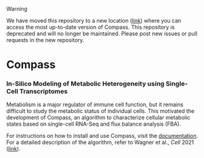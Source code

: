 > [!WARNING]
> We have moved this repository to a new location ([link](https://github.com/wagnerlab-berkeley/Compass)) where you can access the most up-to-date version of Compass. This repository is deprecated and will no longer be maintained. Please post new issues or pull requests in the new repository.

# Compass
### In-Silico Modeling of Metabolic Heterogeneity using Single-Cell Transcriptomes
Metabolism is a major regulator of immune cell function, but it remains difficult to study the metabolic status of individual cells. This motivated the development of Compass, an algorithm to characterize cellular metabolic states based on single-cell RNA-Seq and flux balance analysis (FBA).

For instructions on how to install and use Compass, visit the [documentation](https://yoseflab.github.io/Compass/). For a detailed description of the algorithm, refer to Wagner et al., <i>Cell</i> 2021 ([link](https://doi.org/10.1016/j.cell.2021.05.045)).


